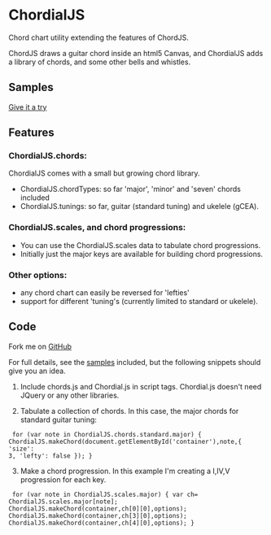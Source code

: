 ChordialJS
==========

Chord chart utility extending the features of ChordJS.

ChordJS draws a guitar chord inside an html5 Canvas, and ChordialJS adds a library of chords, and some other bells and whistles.

Samples
-------
[Give it a try](http://laher.github.com/ChordialJS/samples.html)

Features
-------
### ChordialJS.chords:

ChordialJS comes with a small but growing chord library. 

 - ChordialJS.chordTypes: so far 'major', 'minor' and 'seven' chords included 
 - ChordialJS.tunings: so far, guitar (standard tuning) and ukelele (gCEA).

### ChordialJS.scales, and chord progressions:
 - You can use the ChordialJS.scales data to tabulate chord progressions.
 - Initially just the major keys are available for building chord progressions. 

### Other options:
 - any chord chart can easily be reversed for 'lefties'
 - support for different 'tuning's (currently limited to standard or ukelele).

Code
----
Fork me on [GitHub](https://www.github.com/laher/ChordialJS/)

For full details, see the [samples](http://laher.github.com/ChordialJS/samples.html) included, but the following snippets should give you an idea.

 1. Include chords.js and Chordial.js in script tags. Chordial.js doesn't need JQuery or any other libraries.

 2. Tabulate a collection of chords. In this case, the major chords for standard guitar tuning:

<code><pre>
   for (var note in ChordialJS.chords.standard.major) {
	ChordialJS.makeChord(document.getElementById('container'),note,{ 'size': 3, 'lefty': false });
   }
</pre></code>

 3. Make a chord progression. In this example I'm creating a I,IV,V progression for each key.

<code><pre>
   for (var note in ChordialJS.scales.major) {
	var ch= ChordialJS.scales.major[note];
	ChordialJS.makeChord(container,ch[0][0],options);
	ChordialJS.makeChord(container,ch[3][0],options);
	ChordialJS.makeChord(container,ch[4][0],options);
   }
</pre></code>

 
